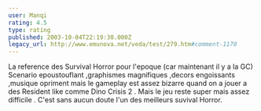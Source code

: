 ```yaml
---
user: Manqi
rating: 4.5
type: rating
published: 2003-10-04T22:19:30.000Z
legacy_url: http://www.emunova.net/veda/test/279.htm#comment-1170
---
```

La reference des Survival Horror pour l'epoque (car maintenant il y a la GC)
Scenario epoustouflant ,graphismes magnifiques ,decors engoissants ,musique opriment mais le gameplay est assez bizarre quand on a jouer a des Resident like comme Dino Crisis 2 .
Mais le jeu reste super mais assez difficile .
C'est sans aucun doute l'un des meilleurs suvival Horror.